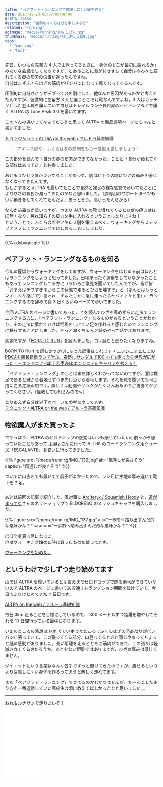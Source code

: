 ```yaml
---
title: "ベアフット・ランニングで故障しにくい脚を作る"
date: 2017-12-20T00:00:00+09:00
draft: false
description: "強靭なふくらはぎを手にするぞ"
related: "running"
ogimage: "media/running/IMG_1139.jpg"
thumbnail: "media/running/th_IMG_1139.jpg"
tags:
  - "running"
  - "tool"
---
```


<!--more-->

先日、いつもの先輩方 4 人で山登ってるときに「身体のどこが最初に疲れるか」みたいな会話をしてたのですが、とあることに気が付きまして自分はみんなと疲れてくる脚の筋肉の位置が違ったんですね。  
自分はまずふくらはぎの筋肉がパンパンになって痛くなってくるんです。

圧倒的に自分ひとりがデブってのを別にして、他なんか原因があるのかと考えてたんですが、装備的に先輩方 3 人と違うところは靴なんですよね。3 人はガッチリとした登山靴を履いていて自分はトレイルランや長距離のハイキングなどで履く ALTRA の Lone Peak 3.0 を履いてます。

このへんの違いってなんでだろうと思って ALTRA の製品説明ページにちゃんと書いてました。

[トランジション / ALTRA on the web / アルトラ基礎知識](http://altrazerodrop.jp/learntorun03.html)

> アキレス腱や、ふくらはぎの筋肉をもう一度鍛え直しましょう！

この部分を読んで「自分の脚の筋肉ができてなかった」ことと「自分が疲れてくる部位はあってた」と納得しました。

あともうひとつ気がついてることがあって、前ほど下りの時にひざの痛みを感じなくなってきたんです。  
もしかすると ALTRA を履いてたことで自然と裸足の様な感覚で歩いてたことによりひざの負担が減ってきたのかなと思いました。（膝専用のサポートタイツもいい働きをしてくれてたんだよ。きっとそう。高かったんだから）

なんか前置きが長いですが、つまり ALTRA の靴に慣れてくるとひざの痛みはほぼ無くなり、疲れ知らずの脚力を手に入れるということになりますね！  
ということで、ふくらはぎやアキレス腱を鍛えるべく、ウォーキングからステップアップしてランニングをはじめることにしました。

---

{{% adsbygoogle %}}

## ベアフット・ランニングなるものを知る

今年の夏頃からウォーキングをしてますが、ウォーキングをはじめる前はほんとはランニングをしようと思ってました。日頃まったく運動をしていなかったこともあってランニングしてる方にいろいろご意見を聞いていたんですが、皆が皆「おまえはデブすぎるからこの状態で走るとひざを壊すぞ」と（ほんとはもっとマイルドな感じで）言われ、まぁたしかに急に走ったらヤバイよなと思い、ランニングするのを辞めて週 3 日くらいのペースで歩いてました。

今回 ALTRA のページに書いてあったことを読んでひざを痛めずらい走法でランニングする方法、「ベアフット・ランニング」なるものがあるということがわかり、その走法に慣れていけば怪我をしにくい足を作れると感じたのでランニングに移行することにしました。もっと早くちゃんと読めやって話ではあります。

余談ですが「[BORN TO RUN](http://amzn.to/2zdEpgi)」を読みました。コレ読むと走りたくなりますね。

BORN TO RUN を読むきっかけになった記事はこれです→ [エンジニアとしてのPDCAを超長距離ランで学ぶ。裸足にサンダルで100マイル走ったら世界が広がった！ - エンジニアHub｜若手Webエンジニアのキャリアを考える！](https://employment.en-japan.com/engineerhub/entry/2017/10/31/110000)

「ベアフット・ランニング」のことはまだ詳しくわかってないのですが、要は裸足で走ると踵から着地せずつま先付近から着地します。それを靴を履いても同じ用に走る走法の用です。詳しくは動画やブログがたくさんあるのでご自身でググってください。（怪我しても知らんのでｗ）

とりあえず自分は以下のページを参考にやってます。  
[テクニック / ALTRA on the web / アルトラ基礎知識](http://altrazerodrop.jp/learntorun04.html)

## 物欲魔人がまた買ったよ

でやっぱり、ALTRA のゼロドロップの感覚はいつも感じていたいと前々から思っていたこともあって [Utility](www.utility-outdoor.com) さんに行って ALTRA のロードランニング用シューズ「ESCALANTE」を買いに行ってきました。

{{% figure src="/media/running/IMG_1139.jpg" alt="風通しが良さそう" caption="風通しが良さそう" %}}

ついでに山歩きでも履いてて調子がよかったので、ラン用に生地の厚み違いで靴下を 2 足。

<script src="/js/bundle.js"></script>
<div class="hh-flipsnap">
<div class="hh-flipsnap__inner flipsnap">
<div class="hh-flipsnap__item"><img src="/media/running/IMG_1130.jpg" alt=""></div>
<div class="hh-flipsnap__item"><img src="/media/running/IMG_1131.jpg" alt=""></div>
</div>
</div>
<div class="pointer">
<span class="current"></span>
<span></span>
</div>

あとは前回の記事で紹介した、風対策に [Arc'teryx / Squamish Hoody](/post/arcteryx-squamish-hoody/) と、[道がまっすぐ](https://michigamassugu.com/)さんのネットショップで ELDORESO のメッシュキャップを購入しました。

{{% figure src="/media/running/IMG_1137.jpg" alt="一歩前へ踏み出すんだ的な意味かな？" caption="一歩前へ踏み出すんだ的な意味かな？" %}}

ほぼ全身真っ黒になった。  
他はウォーキング始めた時に買ったものを使ってます。

[ウォーキングを始めた。](/post/walking/)

## というわけで少しずつ走り始めてます

山では ALTRA を履いているとは言えまだゼロドロップで走る素地ができていないので ALTRA のページに書いてある通りトランジション期間を設けていて、今日で走りはじめてまだ 4 日目です。  

[ALTRA on the web / アルトラ基礎知識](http://altrazerodrop.jp/learntorun03.html)

毎日 3km 走ることを目標にしているので、 300 メートルずつ距離を増やしてそれを 10 日間行っている最中になります。

いまのところの感想は 1km ぐらい走ったところでふくらはぎの下あたりがパンパンに張ってきて、この張ってくる部分、山登ってるときと同じやぁってちょっと謎の感動がありました。長い距離を走るとともに筋肉ができて、この張りは軽減されてくるのだろうか。あと少ない距離ではありますが、ひざの痛みは感じてません。

ダイエットという言葉はなんか苦手でずっと避けてきたのですが、痩せるというより故障しにくい身体を作るって思うと楽しく走れてます。

まだ「ベアフット・ランニング」できてるのかわかりませんが、ちゃんとした走り方を一番運動していた高校生の頃に教えてほしかったなと思いました。。

---

おれもルナサンで走りたいぞ！

<iframe style="width:120px;height:240px;" marginwidth="0" marginheight="0" scrolling="no" frameborder="0" src="//rcm-fe.amazon-adsystem.com/e/cm?lt1=_blank&bc1=000000&IS2=1&bg1=FFFFFF&fc1=000000&lc1=0000FF&t=hiking-hiking-22&o=9&p=8&l=as4&m=amazon&f=ifr&ref=as_ss_li_til&asins=B008YOHECQ&linkId=2912c557c303304239e07f28b64b5390"></iframe>

